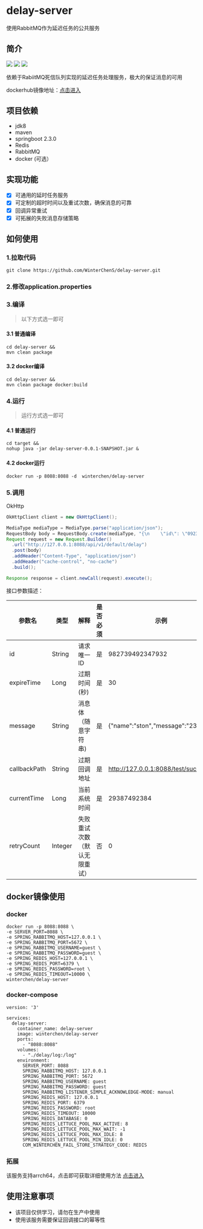 # delay-server
使用RabbitMQ作为延迟任务的公共服务

## 简介

![](https://img.shields.io/badge/springboot-2.3.0-green)  ![](https://img.shields.io/badge/license-Apache%202-blue) ![](https://img.shields.io/badge/docker--image-1.0.0-orange)

依赖于RabiitMQ死信队列实现的延迟任务处理服务，极大的保证消息的可用

dockerhub镜像地址：[点击进入](https://hub.docker.com/repository/docker/winterchen/delay-server)


## 项目依赖

- jdk8
- maven
- springboot 2.3.0
- Redis
- RabbitMQ
- docker (可选）

## 实现功能

- [X] 可通用的延时任务服务
- [X] 可定制的超时时间以及重试次数，确保消息的可靠
- [X] 回调异常重试
- [X] 可拓展的失败消息存储策略

## 如何使用

### 1.拉取代码
```
git clone https://github.com/WinterChenS/delay-server.git
```

### 2.修改application.properties

### 3.编译

> 以下方式选一即可

#### 3.1 普通编译

```
cd delay-server &&
mvn clean package
```

#### 3.2 docker编译

```
cd delay-server &&
mvn clean package docker:build
```

### 4.运行

> 运行方式选一即可

#### 4.1 普通运行
```
cd target &&
nohup java -jar delay-server-0.0.1-SNAPSHOT.jar &
```

#### 4.2 docker运行

```
docker run -p 8088:8088 -d  winterchen/delay-server
```


### 5.调用

OkHttp
```java
OkHttpClient client = new OkHttpClient();

MediaType mediaType = MediaType.parse("application/json");
RequestBody body = RequestBody.create(mediaType, "{\n    \"id\": \"0923840293429384023\",\n    \"expireTime\": 3,\n    \"message\": \"hello\",\n    \"callbackPath\": \"http://127.0.0.1:8088/test/success\",\n    \"currentTime\": 29387492384,\n    \"retryCount\": 3\n}");
Request request = new Request.Builder()
  .url("http://127.0.0.1:8088/api/v1/default/delay")
  .post(body)
  .addHeader("Content-Type", "application/json")
  .addHeader("cache-control", "no-cache")
  .build();

Response response = client.newCall(request).execute();
```
接口参数描述：

参数名 | 类型| 解释 | 是否必须 | 示例
---|---|---|---|---
id | String | 请求唯一ID | 是 | 982739492347932
expireTime | Long | 过期时间(秒) | 是 | 30
message | String | 消息体（随意字符串) | 是 | {"name":"ston","message":"23424"}
callbackPath | String | 过期回调地址 | 是 | http://127.0.0.1:8088/test/success
currentTime | Long | 当前系统时间 | 是 | 29387492384
retryCount | Integer | 失败重试次数（默认无限重试）| 否 | 0


## docker镜像使用

### docker

```
docker run -p 8088:8088 \
-e SERVER_PORT=8088 \
-e SPRING_RABBITMQ_HOST=127.0.0.1 \
-e SPRING_RABBITMQ_PORT=5672 \
-e SPRING_RABBITMQ_USERNAME=guest \
-e SPRING_RABBITMQ_PASSWORD=guest \
-e SPRING_REDIS_HOST=127.0.0.1 \
-e SPRING_REDIS_PORT=6379 \
-e SPRING_REDIS_PASSWORD=root \
-e SPRING_REDIS_TIMEOUT=10000 \
winterchen/delay-server
```

### docker-compose

```
version: '3'

services:
  delay-server:
    container_name: delay-server
    image: winterchen/delay-server
    ports:
      - "8088:8088"
    volumes:
      - "./delay/log:/log"
    environment:
      SERVER_PORT: 8088
      SPRING_RABBITMQ_HOST: 127.0.0.1
      SPRING_RABBITMQ_PORT: 5672
      SPRING_RABBITMQ_USERNAME: guest
      SPRING_RABBITMQ_PASSWORD: guest
      SPRING_RABBITMQ_LISTENER_SIMPLE_ACKNOWLEDGE-MODE: manual
      SPRING_REDIS_HOST: 127.0.0.1
      SPRING_REDIS_PORT: 6379
      SPRING_REDIS_PASSWORD: root
      SPRING_REDIS_TIMEOUT: 10000
      SPRING_REDIS_DATABASE: 0
      SPRING_REDIS_LETTUCE_POOL_MAX_ACTIVE: 8
      SPRING_REDIS_LETTUCE_POOL_MAX_WAIT: -1
      SPRING_REDIS_LETTUCE_POOL_MAX_IDLE: 8
      SPRING_REDIS_LETTUCE_POOL_MIN_IDLE: 0
      COM_WINTERCHEN_FAIL_STORE_STRATEGY_CODE: REDIS
```

### 拓展

该服务支持arrch64，点击即可获取详细使用方法
[点击进入](https://hub.docker.com/repository/docker/winterchen/delay-server-arrch64)

## 使用注意事项

- 该项目仅供学习，请勿在生产中使用
- 使用该服务需要保证回调接口的幂等性


